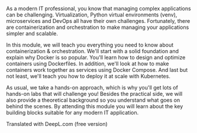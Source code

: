 As a modern IT professional, you know that managing complex applications can be challenging. Virtualization, Python virtual environments (venv), microservices and DevOps all have their own challenges. Fortunately, there are containerization and orchestration to make managing your applications simpler and scalable.

In this module, we will teach you everything you need to know about containerization & orchestration. We'll start with a solid foundation and explain why Docker is so popular. You'll learn how to design and optimize containers using Dockerfiles. In addition, we'll look at how to make containers work together as services using Docker Compose. And last but not least, we'll teach you how to deploy it at scale with Kubernetes.

As usual, we take a hands-on approach, which is why you'll get lots of hands-on labs that will challenge you! Besides the practical side, we will also provide a theoretical background so you understand what goes on behind the scenes. By attending this module you will learn about the key building blocks suitable for any modern IT application.

Translated with DeepL.com (free version)
